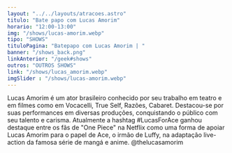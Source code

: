 ```yaml
---
layout: "../../layouts/atracoes.astro"
titulo: "Bate papo com Lucas Amorim"
horario: "12:00-13:00"
img: "/shows/lucas-amorim.webp"
tipo: "SHOWS"
tituloPagina: "Batepapo com Lucas Amorim | "
banner: "/shows_back.png"
linkAnterior: "/geek#shows"
outros: "OUTROS SHOWS"
link: "/shows/lucas_amorim.webp"
imgSlider : "/shows/lucas-amorim.webp"
---
```


Lucas Amorim é um ator brasileiro conhecido por seu trabalho em teatro e em filmes como em  Vocacelli, True Self, Razões, Cabaret.
Destacou-se por suas performances em diversas produções, conquistando o público com seu talento e carisma. Atualmente a hashtag #LucasForAce ganhou destaque entre os fãs de "One Piece" na Netflix como uma forma de apoiar Lucas Amorim para o papel de Ace, o irmão de Luffy, na adaptação live-action da famosa série de mangá e anime.
@thelucasamorim
